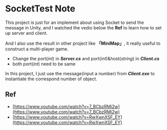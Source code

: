 SocketTest Note
===
This project is just for an implement about using Socket to send the message in Unity, and I watched the vedio below the **Ref** to learn how to set up server and client.  
     
And I also use the result in other project like **「MiniMap」**, it really useful to construct a multi-player game.

- Change the port(*int*) in ***Server.cs*** and  port(*int*)&host(*string*) in ***Client.cs***
- both port(*int*) need to be same

In this project, I just use the message(input a number) from ***Client.exe*** to instantiate the correspond number of object.


## **Ref**
- [https://www.youtube.com/watch?v=7_BCbzRMi2w](https://www.youtube.com/watch?v=7_BCbzRMi2w)
- [https://www.youtube.com/watch?v=RwXwnXSF_EY](https://www.youtube.com/watch?v=RwXwnXSF_EY)